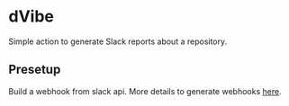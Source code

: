 # dVibe
Simple action to generate Slack reports about a repository.

## Presetup
 Build a webhook from slack api. More details to generate webhooks [here](https://api.slack.com/webhooks).
